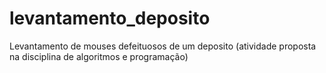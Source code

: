 # levantamento_deposito
Levantamento de mouses defeituosos de um deposito (atividade proposta na disciplina de algoritmos e programação)
